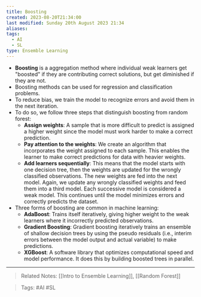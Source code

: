 ```yaml
---
title: Boosting
created: 2023-08-20T21:34:00
last modified: Sunday 20th August 2023 21:34
aliases: 
tags:
  - AI
  - SL
type: Ensemble Learning
---
```

- **Boosting** is a aggregation method where individual weak learners get "boosted" if they are contributing correct solutions, but get diminished if they are not.
- Boosting methods can be used for regression and classification problems.
- To reduce bias, we train the model to recognize errors and avoid them in the next iteration.
- To do so, we follow three steps that distinguish boosting from random forest:
	- **Assign weights**: A sample that is more difficult to predict is assigned a higher weight since the model must work harder to make a correct prediction.
	- **Pay attention to the weights**: We create an algorithm that incorporates the weight assigned to each sample. This enables the learner to make correct predictions for data with heavier weights.
	- **Add learners sequentially**: This means that the model starts with one decision tree, then the weights are updated for the wrongly classified observations. The new weights are fed into the next model. Again, we update any wrongly classified weights and feed them into a third model. Each successive model is considered a weak model. This continues until the model minimizes errors and correctly predicts the dataset.
- Three forms of boosting are common in machine learning:
	- **AdaBoost**: Trains itself iteratively, giving higher weight to the weak learners where it incorrectly predicted observations.
	- **Gradient Boosting**: Gradient boosting iteratively trains an ensemble of shallow decision trees by using the pseudo residuals (i.e., interim errors between the model output and actual variable) to make predictions.
	- **XGBoost**: A software library that optimizes computational speed and model performance. It does this by building boosted trees in parallel.
---
>Related Notes: [[Intro to Ensemble Learning]], [[Random Forest]]

>Tags: #AI #SL 
